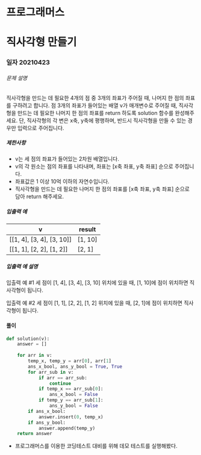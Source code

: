# 프로그래머스

# 직사각형 만들기

### 일자 20210423

###### 문제 설명

직사각형을 만드는 데 필요한 4개의 점 중 3개의 좌표가 주어질 때, 나머지 한 점의 좌표를 구하려고 합니다. 점 3개의 좌표가 들어있는 배열 v가 매개변수로 주어질 때, 직사각형을 만드는 데 필요한 나머지 한 점의 좌표를 return 하도록 solution 함수를 완성해주세요. 단, 직사각형의 각 변은 x축, y축에 평행하며, 반드시 직사각형을 만들 수 있는 경우만 입력으로 주어집니다.

##### 제한사항

- v는 세 점의 좌표가 들어있는 2차원 배열입니다.
- v의 각 원소는 점의 좌표를 나타내며, 좌표는 [x축 좌표, y축 좌표] 순으로 주어집니다.
- 좌표값은 1 이상 10억 이하의 자연수입니다.
- 직사각형을 만드는 데 필요한 나머지 한 점의 좌표를 [x축 좌표, y축 좌표] 순으로 담아 return 해주세요.

##### 입출력 예

| v                         | result  |
| ------------------------- | ------- |
| [[1, 4], [3, 4], [3, 10]] | [1, 10] |
| [[1, 1], [2, 2], [1, 2]]  | [2, 1]  |

##### 입출력 예 설명

입출력 예 #1
세 점이 [1, 4], [3, 4], [3, 10] 위치에 있을 때, [1, 10]에 점이 위치하면 직사각형이 됩니다.

입출력 예 #2
세 점이 [1, 1], [2, 2], [1, 2] 위치에 있을 때, [2, 1]에 점이 위치하면 직사각형이 됩니다.

#### 풀이

```python
def solution(v):
    answer = []
    
    for arr in v:
        temp_x, temp_y = arr[0], arr[1]
        ans_x_bool, ans_y_bool = True, True
        for arr_sub in v:
            if arr == arr_sub:
                continue
            if temp_x == arr_sub[0]:
                ans_x_bool = False
            if temp_y == arr_sub[1]:
                ans_y_bool = False
        if ans_x_bool:
            answer.insert(0, temp_x)
        if ans_y_bool:
            answer.append(temp_y)
    return answer
```

- 프로그래머스를 이용한 코딩테스트 대비를 위해 데모 테스트를 실행해봤다.